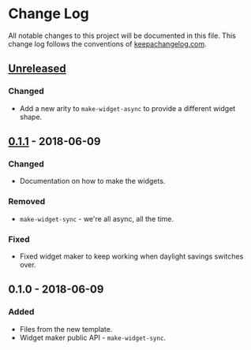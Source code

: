# Change Log
All notable changes to this project will be documented in this file. This change log follows the conventions of [keepachangelog.com](http://keepachangelog.com/).

## [Unreleased]
### Changed
- Add a new arity to `make-widget-async` to provide a different widget shape.

## [0.1.1] - 2018-06-09
### Changed
- Documentation on how to make the widgets.

### Removed
- `make-widget-sync` - we're all async, all the time.

### Fixed
- Fixed widget maker to keep working when daylight savings switches over.

## 0.1.0 - 2018-06-09
### Added
- Files from the new template.
- Widget maker public API - `make-widget-sync`.

[Unreleased]: https://github.com/your-name/finn/compare/0.1.1...HEAD
[0.1.1]: https://github.com/your-name/finn/compare/0.1.0...0.1.1
